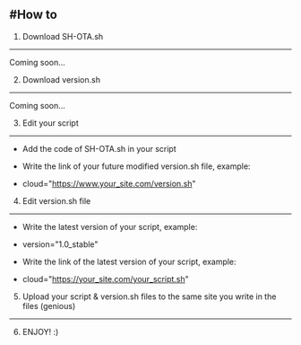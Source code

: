 #How to
-----------------------------------------------
1. Download SH-OTA.sh
-----------------------------------------------
Coming soon...

2. Download version.sh
-----------------------------------------------
Coming soon...

3. Edit your script
-----------------------------------------------
* Add the code of SH-OTA.sh in your script

* Write the link of your future modified version.sh file, example:

*	cloud="https://www.your_site.com/version.sh"

4. Edit version.sh file
-----------------------------------------------
* Write the latest version of your script, example:

*	version="1.0_stable"

* Write the link of the latest version of your script, example:

*	cloud="https://your_site.com/your_script.sh"

5. Upload your script & version.sh files to the same site you write in the files (genious)
-----------------------------------------------
6. ENJOY! :)
